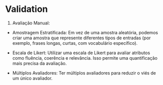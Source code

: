 # Validation

1. Avaliação Manual:

- Amostragem Estratificada: Em vez de uma amostra aleatória, podemos criar uma amostra que represente diferentes tipos de entradas (por exemplo, frases longas, curtas, com vocabulário específico).

- Escala de Likert: Utilizar uma escala de Likert para avaliar atributos como fluência, coerência e relevância. Isso permite uma quantificação mais precisa da avaliação.

- Múltiplos Avaliadores: Ter múltiplos avaliadores para reduzir o viés de um único avaliador.